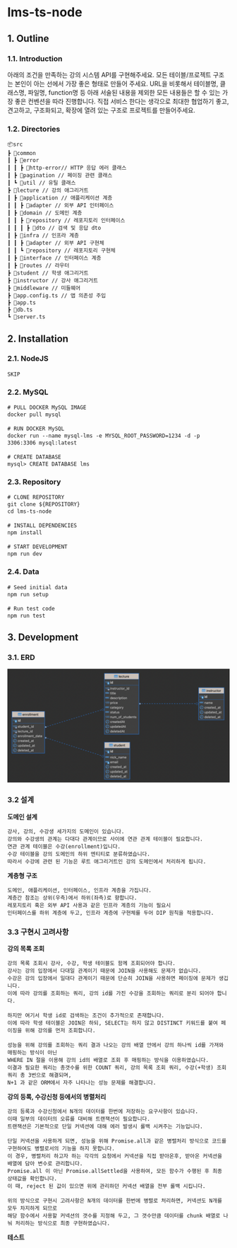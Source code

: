 # lms-ts-node

## 1. Outline

### 1.1. Introduction

아래의 조건을 만족하는 강의 시스템 API를 구현해주세요.
모든 테이블/프로젝트 구조는 본인이 아는 선에서 가장 좋은 형태로 만들어 주세요.
URL을 비롯해서 테이블명, 클래스명, 파일명, function명 등 아래 서술된 내용을 제외한 모든 내용들은 할 수 있는 가장 좋은 컨벤션을 따라 진행합니다.
직접 서비스 한다는 생각으로 최대한 협업하기 좋고, 견고하고, 구조화되고, 확장에 열려 있는 구조로 프로젝트를 만들어주세요.

### 1.2. Directories

```
📦src
┣ 📂common
┃ ┣ 📂error
┃ ┃ ┣ 📂http-error// HTTP 응답 에러 클래스
┃ ┣ 📂pagination // 페이징 관련 클래스
┃ ┗ 📂util // 유틸 클래스
┣ 📂lecture // 강의 애그리거트
┃ ┣ 📂application // 애플리케이션 계층
┃ ┃ ┣ 📂adapter // 외부 API 인터페이스
┃ ┣ 📂domain // 도메인 계층
┃ ┃ ┣ 📂repository // 레포지토리 인터페이스
┃ ┃ ┃ ┣ 📂dto // 검색 및 응답 dto
┃ ┣ 📂infra // 인프라 계층
┃ ┃ ┣ 📂adapter // 외부 API 구현체
┃ ┃ ┗ 📂repository // 레포지토리 구현체
┃ ┣ 📂interface // 인터페이스 계층
┃ ┣ 📂routes // 라우터
┣ 📂student // 학생 애그리거트
┣ 📂instructor // 강사 애그리거트
┣ 📂middleware // 미들웨어
┣ 📜app.config.ts // 앱 의존성 주입
┣ 📜app.ts
┣ 📜db.ts
┗ 📜server.ts
```

## 2. Installation

### 2.1. NodeJS

```
SKIP
```

### 2.2. MySQL

```
# PULL DOCKER MySQL IMAGE
docker pull mysql

# RUN DOCKER MySQL
docker run --name mysql-lms -e MYSQL_ROOT_PASSWORD=1234 -d -p 3306:3306 mysql:latest

# CREATE DATABASE
mysql> CREATE DATABASE lms
```

### 2.3. Repository

```
# CLONE REPOSITORY
git clone ${REPOSITORY}
cd lms-ts-node

# INSTALL DEPENDENCIES
npm install

# START DEVELOPMENT
npm run dev
```

### 2.4. Data

```
# Seed initial data
npm run setup

# Run test code
npm run test
```

## 3. Development

### 3.1. ERD

![Alt text](image.png)

### 3.2 설계

**도메인 설계**
```
강사, 강의, 수강생 세가지의 도메인이 있습니다.
강의와 수강생의 관계는 다대다 관계이므로 사이에 연관 관계 테이블이 필요합니다.
연관 관계 테이블은 수강(enrollment)입니다.
수강 테이블을 강의 도메인의 하위 엔티티로 분류하였습니다.
따라서 수강에 관련 된 기능은 루트 애그리거트인 강의 도메인에서 처리하게 됩니다.
```

**계층형 구조**
```
도메인, 애플리케이션, 인터페이스, 인프라 계층을 가집니다.
계층간 참조는 상위(우측)에서 하위(좌측)로 향합니다.
레포지토리 혹은 외부 API 사용과 같은 인프라 계층의 기능이 필요시
인터페이스를 하위 계층에 두고, 인프라 계층에 구현체를 두어 DIP 원칙을 적용합니다.
```

### 3.3 구현시 고려사항

**강의 목록 조회**
```
강의 목록 조회시 강사, 수강, 학생 테이블도 함께 조회되어야 합니다.
강사는 강의 입장에서 다대일 관계이기 때문에 JOIN을 사용해도 문제가 없습니다.
수강은 강의 입장에서 일대다 관계이기 때문에 단순히 JOIN을 사용하면 페이징에 문제가 생깁니다.
이에 따라 강의를 조회하는 쿼리, 강의 id를 가진 수강을 조회하는 쿼리로 분리 되어야 합니다.

하지만 여기서 학생 id로 검색하는 조건이 추가적으로 존재합니다.
이에 따라 학생 테이블은 JOIN은 하되, SELECT는 하지 않고 DISTINCT 키워드를 붙여 페이징을 위해 강의를 먼저 조회합니다.

성능을 위해 강의를 조회하는 쿼리 결과 나오는 강의 배열 안에서 강의 하나씩 id를 가져와 매핑하는 방식이 아닌
WHERE IN 절을 이용해 강의 id의 배열로 조회 후 매핑하는 방식을 이용하였습니다.
이결과 필요한 쿼리는 총갯수를 위한 COUNT 쿼리, 강의 목록 조회 쿼리, 수강(+학생) 조회 쿼리 총 3번으로 해결되며,
N+1 과 같은 ORM에서 자주 나타나는 성능 문제를 해결합니다.
```

**강의 등록, 수강신청 등에서의 병렬처리**
```
강의 등록과 수강신청에서 N개의 데이터를 한번에 저장하는 요구사항이 있습니다.
이때 일부의 데이터의 오류를 대비해 트랜잭션이 필요합니다.
트랜잭션은 기본적으로 단일 커넥션에 대해 에러 발생시 롤백 시켜주는 기능입니다.

단일 커넥션을 사용하게 되면, 성능을 위해 Promise.all과 같은 병렬처리 방식으로 코드를 구현하여도 병렬로서의 기능을 하지 못합니다.
이 경우, 병렬처리 하고자 하는 각각의 요청에서 커넥션을 직접 받아온후, 받아온 커넥션을 배열에 담아 변수로 관리합니다.
Promise.all 이 아닌 Promise.allSettled을 사용하여, 모든 함수가 수행된 후 최종 상태값을 확인합니다.
이 때, reject 된 값이 있으면 위에 관리하던 커넥션 배열을 전부 롤백 시킵니다.

위의 방식으로 구현시 고려사항은 N개의 데이터를 한번에 병렬로 처리하면, 커넥션도 N개를 모두 차지하게 되므로
해당 함수에서 사용할 커넥션의 갯수를 지정해 두고, 그 갯수만큼 데이터를 chunk 배열로 나눠 처리하는 방식으로 최종 구현하였습니다.
```

**테스트**
